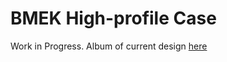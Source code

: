 # BMEK High-profile Case

Work in Progress. Album of current design [here](https://imgur.com/a/1Qes6kL)
